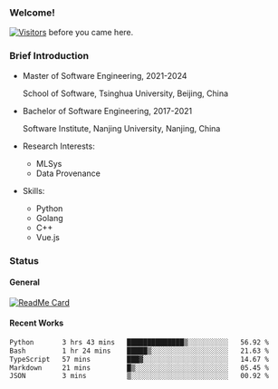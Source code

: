 ### Welcome!

[![Visitors](https://visitor-badge.laobi.icu/badge?page_id=HermitSun.HermitSun)]() before you came here.

### Brief Introduction

- Master of Software Engineering, 2021-2024
  
  School of Software, Tsinghua University, Beijing, China

- Bachelor of Software Engineering, 2017-2021
  
  Software Institute, Nanjing University, Nanjing, China

- Research Interests:
  - MLSys
  - Data Provenance

- Skills:
  - Python
  - Golang
  - C++
  - Vue.js

### Status

#### General

[![ReadMe Card](https://github-readme-stats.hermitsun.vercel.app/api?username=HermitSun&count_private=true&show_icons=true)]()

#### Recent Works

<!--START_SECTION:waka-->

```txt
Python       3 hrs 43 mins   ██████████████▒░░░░░░░░░░   56.92 %
Bash         1 hr 24 mins    █████▒░░░░░░░░░░░░░░░░░░░   21.63 %
TypeScript   57 mins         ███▓░░░░░░░░░░░░░░░░░░░░░   14.67 %
Markdown     21 mins         █▒░░░░░░░░░░░░░░░░░░░░░░░   05.45 %
JSON         3 mins          ▒░░░░░░░░░░░░░░░░░░░░░░░░   00.92 %
```

<!--END_SECTION:waka-->
